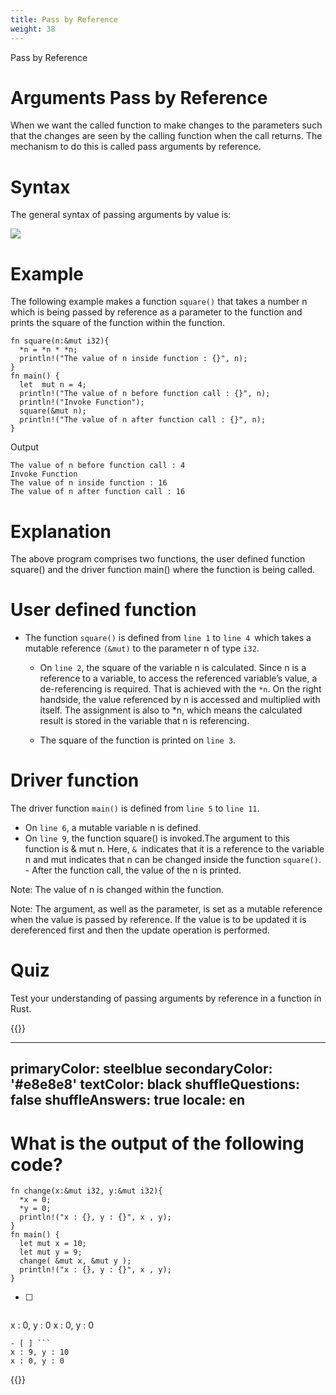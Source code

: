 ```yaml
---
title: Pass by Reference
weight: 38
---
```


Pass by Reference

# Arguments Pass by Reference 
When we want the called function to make changes to the parameters such that the changes are seen by the calling function when the call returns.
The mechanism to do this is called pass arguments by reference.

# Syntax
The general syntax of passing arguments by value is:

![](/img/diagrams/71.fn_pass-by-ref.png)


# Example
The following example makes a function `square()` that takes a number n which is being passed by reference as a parameter 
to the function and prints the square of the function within the function.

```
fn square(n:&mut i32){
  *n = *n * *n;
  println!("The value of n inside function : {}", n);
}  
fn main() {
  let  mut n = 4;
  println!("The value of n before function call : {}", n);
  println!("Invoke Function");
  square(&mut n);
  println!("The value of n after function call : {}", n);
}
```
Output
```
The value of n before function call : 4
Invoke Function
The value of n inside function : 16
The value of n after function call : 16

```
# Explanation 

The above program comprises two functions, the user defined function square() and the driver function main() where the function is being called.

# User defined function 

- The function `square()` is defined from `line 1` to `line 4 `which takes a mutable reference `(&mut)` to the parameter n of type `i32`.

   - On `line 2`, the square of the variable n is calculated. Since n is a reference to a variable, to access the referenced variable’s value, a de-referencing is required. That is achieved with the `*n`. On the right handside, the value 
    referenced by n is accessed and multiplied with itself. The assignment is also to *n, which means the calculated result is stored in the variable that n is referencing.

   - The square of the function is printed on `line 3`.
   
   
# Driver function 

The driver function `main()` is defined from `line 5` to `line 11`.

   -  On `line 6`, a mutable variable n is defined.
   -  On `line 9`, the function square() is invoked.The argument to this function is & mut n. Here, `& `indicates that it is a reference to the 
    variable n and mut indicates that n can be changed inside the function `square()`.
    - After the function call, the value of the n is printed.
    
    
 Note: The value of n is changed within the function.
 
 Note: The argument, as well as the parameter, is set as a mutable reference when the value is passed by reference.
 If the value is to be updated it is dereferenced first and then the update operation is performed.
 
 # Quiz

Test your understanding of passing arguments by reference in a function in Rust.
  
{{<quizdown>}}

---
primaryColor: steelblue
secondaryColor: '#e8e8e8'
textColor: black
shuffleQuestions: false
shuffleAnswers: true
locale: en
---

# What is the output of the following code?

```
fn change(x:&mut i32, y:&mut i32){
  *x = 0;
  *y = 0;
  println!("x : {}, y : {}", x , y);
}
fn main() {
  let mut x = 10;
  let mut y = 9;
  change( &mut x, &mut y );
  println!("x : {}, y : {}", x , y);
}

```

- [ ] ```
x : 0, y : 0
x : 0, y : 0
```
- [ ] ```
x : 9, y : 10
x : 0, y : 0
```

{{</quizdown>}}

